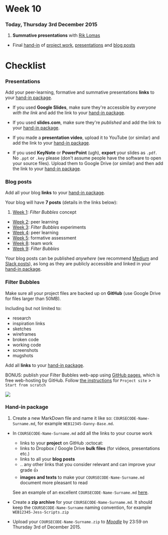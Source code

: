 # Week 10

### Today, Thursday 3rd December 2015

1. **Summative presentations** with [Rik Lomas](https://twitter.com/riklomas)
* Final [hand-in](#hand-in-package) of [project work](#filter-bubbles), [presentations](#presentations) and [blog posts](#blog-posts)


# Checklist

### Presentations

Add your peer-learning, formative and summative presentations **links** to your [hand-in package](#hand-in-package).

* If you used **Google Slides**, make sure they're accessible by *everyone with the link* and add the link to your [hand-in package](#hand-in-package).

* If you used **slides.com**, make sure they're *published* and add the link to your [hand-in package](#hand-in-package).

* If you made a **presentation video**, upload it to YouTube (or similar) and add the link to your [hand-in package](#hand-in-package).

* If you used **KeyNote** or **PowerPoint** (ugh), **export** your slides as `.pdf`. No `.ppt` or `.key` please (don't assume people have the software to open your source files). Upload them to Google Drive (or similar) and then add the link to your [hand-in package](#hand-in-package).

### Blog posts 

Add all your blog **links** to your [hand-in package](#hand-in-package).

Your blog will have **7 posts** (details in the links below):

1. [Week 1](../01#blog): *Filter Bubbles* concept
* [Week 2](../02#blog): peer learning
* [Week 3](../03#blog): *Filter Bubbles* experiments
* [Week 4](../04#blog): peer learning
* [Week 5](../05#blog): formative assessment 
* [Week 8](../08#blog): team work 
* [Week 9](../09#blog): *Filter Bubbles*

Your blog posts can be published *anywhere* (we recommend [Medium](https://medium.com) and [Slack posts](https://slack.zendesk.com/hc/en-us/articles/203950418-Composing-a-Post)), as long as they are publicly accessible and linked in your [hand-in package](#hand-in-package).

### Filter Bubbles

Make sure all your project files are backed up on **GitHub** (use Google Drive for files larger than 50MB). 

Including but not limited to:

* research
* inspiration links
* sketches
* wireframes
* broken code
* working code
* screenshots
* mugshots

Add all **links** to your [hand-in package](#hand-in-package).

BONUS: publish your Filter Bubbles web-app using [GitHub pages](https://pages.github.com/), which is free web-hosting by GitHub. Follow [the instructions](https://pages.github.com/) for `Project site` > `Start from scratch` 
	
[![](https://pages.github.com/images/create-branch@2x.png)](https://pages.github.com/)

### Hand-in package

1. Create a new MarkDown file and name it like so: `COURSECODE-Name-Surname.md`, for example `WEB12345-Danny-Base.md`.  
	
	<!---->
* In `COURSECODE-Name-Surname.md` add all the links to your course work
	* links to your **project** on GitHub :octocat:
	* links to Dropbox / Google Drive **bulk files** (for videos, presentations etc.)
	* links to all your **blog posts**
	* .. any other links that you consider relevant and can improve your grade :+1:
	* **images and texts** to make your `COURSECODE-Name-Surname.md` document more pleasant to read
  
	See an example of an excellent `COURSECODE-Name-Surname.md` [here](https://github.com/TomSharmanWeb/HarrySeatonWebsite/blob/master/README.md).

	<!---->
* Create a **zip archive** for your `COURSECODE-Name-Surname.md`. It should keep the `COURSECODE-Name-Surname` naming convention, for example `WEB12345-Jess-Scripts.zip`	  

	<!---->
* Upload your `COURSECODE-Name-Surname.zip` to [*Moodle*](https://learn.rave.ac.uk/moodle/login/index.php) by 23:59 on Thursday 3rd of December 2015.